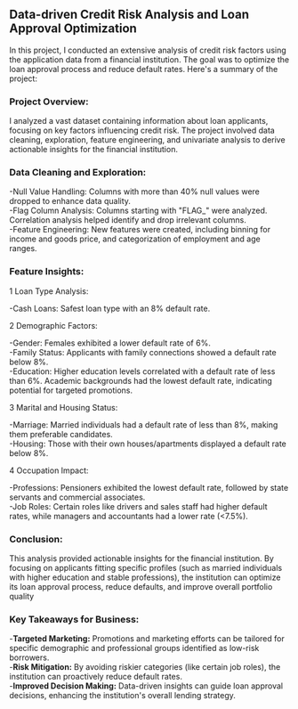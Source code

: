 ## Data-driven Credit Risk Analysis and Loan Approval Optimization

In this project, I conducted an extensive analysis of credit risk factors using the application data from a financial institution. The goal was to optimize the loan approval process and reduce default rates. Here's a summary of the project:

### Project Overview:
I analyzed a vast dataset containing information about loan applicants, focusing on key factors influencing credit risk. The project involved data cleaning, exploration, feature engineering, and univariate analysis to derive actionable insights for the financial institution.

### **Data Cleaning and Exploration:**

-Null Value Handling: Columns with more than 40% null values were dropped to enhance data quality.  
-Flag Column Analysis: Columns starting with "FLAG_" were analyzed. Correlation analysis helped identify and drop irrelevant columns.  
-Feature Engineering: New features were created, including binning for income and goods price, and categorization of employment and age ranges.  
### **Feature Insights:**

1 Loan Type Analysis:

-Cash Loans: Safest loan type with an 8% default rate.  


2 Demographic Factors:

-Gender: Females exhibited a lower default rate of 6%.  
-Family Status: Applicants with family connections showed a default rate below 8%.  
-Education: Higher education levels correlated with a default rate of less than 6%. Academic backgrounds had the lowest default rate, indicating potential for targeted promotions.  

3 Marital and Housing Status:

-Marriage: Married individuals had a default rate of less than 8%, making them preferable candidates.  
-Housing: Those with their own houses/apartments displayed a default rate below 8%.  

4 Occupation Impact:

-Professions: Pensioners exhibited the lowest default rate, followed by state servants and commercial associates.  
-Job Roles: Certain roles like drivers and sales staff had higher default rates, while managers and accountants had a lower rate (<7.5%).  


### **Conclusion:**  

This analysis provided actionable insights for the financial institution. By focusing on applicants fitting specific profiles (such as married individuals with higher education and stable professions), the institution can optimize its loan approval process, reduce defaults, and improve overall portfolio quality

### **Key Takeaways for Business:**  

-**Targeted Marketing:** Promotions and marketing efforts can be tailored for specific demographic and professional groups identified as low-risk borrowers.  
-**Risk Mitigation:** By avoiding riskier categories (like certain job roles), the institution can proactively reduce default rates.  
-**Improved Decision Making:** Data-driven insights can guide loan approval decisions, enhancing the institution's overall lending strategy.  
